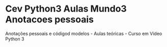 # Cev Python3 Aulas Mundo3 Anotacoes pessoais
 Anotações pessoais e códigod modelos - Aulas teóricas - Curso em Vídeo Python 3
